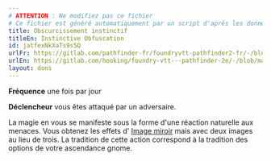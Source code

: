 ```yaml
---
# ATTENTION : Ne modifiez pas ce fichier
# Ce fichier est généré automatiquement par un script d'après les données du module Foundry VTT officiel et de sa traduction
title: Obscurcissement instinctif
titleEn: Instinctive Obfuscation
id: jatfexNkXaTs9s5Q
urlFr: https://gitlab.com/pathfinder-fr/foundryvtt-pathfinder2-fr/-/blob/master/data/feats/jatfexNkXaTs9s5Q.htm
urlEn: https://gitlab.com/hooking/foundry-vtt---pathfinder-2e/-/blob/master/packs/data/feats.db/instinctive-obfuscation.json
layout: dons
---
```

**Fréquence** une fois par jour

**Déclencheur** vous êtes attaqué par un adversaire.

La magie en vous se manifeste sous la forme d'une réaction naturelle aux menaces. Vous obtenez les effets d' [Image miroir](../sorts/image-miroir.md) mais avec deux images au lieu de trois. La tradition de cette action correspond à la tradition des options de votre ascendance gnome.
